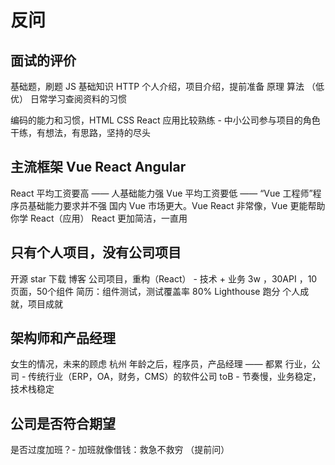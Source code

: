 # 反问

## 面试的评价
基础题，刷题
JS 基础知识 HTTP
个人介绍，项目介绍，提前准备
原理 算法 （低优）
日常学习查阅资料的习惯

编码的能力和习惯，HTML CSS React 应用比较熟练 - 中小公司参与项目的角色
干练，有想法，有思路，坚持的尽头

## 主流框架 Vue React Angular
React 平均工资要高 —— 人基础能力强
Vue 平均工资要低 —— “Vue 工程师”程序员基础能力要求并不强
国内 Vue 市场更大。Vue React 非常像，Vue 更能帮助你学 React（应用）
React 更加简洁，一直用

## 只有个人项目，没有公司项目
开源 star 下载 博客
公司项目，重构（React） - 技术 + 业务
3w ，30API ，10 页面，50个组件
简历：组件测试，测试覆盖率 80%
Lighthouse 跑分
个人成就，项目成就

## 架构师和产品经理
女生的情况，未来的顾虑
杭州
年龄之后，程序员，产品经理 —— 都累
行业，公司 - 传统行业（ERP，OA，财务，CMS）的软件公司 toB - 节奏慢，业务稳定，技术栈稳定

## 公司是否符合期望
是否过度加班？- 加班就像借钱：救急不救穷 （提前问）
